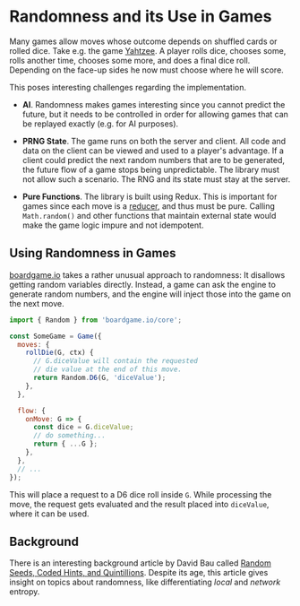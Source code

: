 # Randomness and its Use in Games

Many games allow moves whose outcome depends on shuffled cards or rolled dice.
Take e.g. the game [Yahtzee](https://en.wikipedia.org/wiki/Yahtzee).
A player rolls dice, chooses some, rolls another time, chooses some more, and does a final dice roll.
Depending on the face-up sides he now must choose where he will score.

This poses interesting challenges regarding the implementation.

* **AI**. Randomness makes games interesting since you cannot predict the future, but it
  needs to be controlled in order for allowing games that can be replayed exactly (e.g. for AI purposes).

* **PRNG State**. The game runs on both the server and client.
  All code and data on the client can be viewed and used to a player's advantage.
  If a client could predict the next random numbers that are to be generated, the future flow of a game stops being unpredictable.
  The library must not allow such a scenario. The RNG and its state must stay at the server.

* **Pure Functions**. The library is built using Redux. This is important for games since each move is a [reducer](https://redux.js.org/docs/basics/Reducers.html),
  and thus must be pure. Calling `Math.random()` and other functions that
  maintain external state would make the game logic impure and not idempotent.

## Using Randomness in Games

[boardgame.io]() takes a rather unusual approach to randomness: It disallows getting random variables directly.
Instead, a game can ask the engine to generate random numbers, and the engine will inject those into the game on the next move.

```js
import { Random } from 'boardgame.io/core';

const SomeGame = Game({
  moves: {
    rollDie(G, ctx) {
      // G.diceValue will contain the requested
      // die value at the end of this move.
      return Random.D6(G, 'diceValue');
    },
  },

  flow: {
    onMove: G => {
      const dice = G.diceValue;
      // do something...
      return { ...G };
    },
  },
  // ...
});
```

This will place a request to a D6 dice roll inside `G`.
While processing the move, the request gets evaluated and the result placed into `diceValue`, where it can be used.

## Background

There is an interesting background article by David Bau called [Random Seeds, Coded Hints, and Quintillions](http://davidbau.com/archives/2010/01/30/random_seeds_coded_hints_and_quintillions.html).
Despite its age, this article gives insight on topics about randomness, like differentiating _local_ and _network_ entropy.
